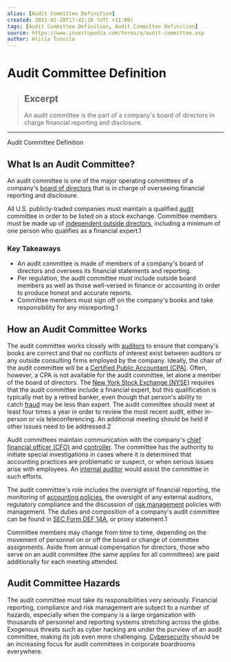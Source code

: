 ```yaml
---
alias: [Audit Committee Definition]
created: 2021-02-28T17:42:10 (UTC +11:00)
tags: [Audit Committee Definition, Audit Committee Definition]
source: https://www.investopedia.com/terms/a/audit-committee.asp
author: Alicia Tuovila
---
```


# Audit Committee Definition

> ## Excerpt
> An audit committee is the part of a company's board of directors in charge financial reporting and disclosure.

---

Audit Committee Definition
## What Is an Audit Committee?

An audit committee is one of the major operating committees of a company's [board of directors](https://www.investopedia.com/terms/b/boardoftrustees.asp) that is in charge of overseeing financial reporting and disclosure.

All U.S. publicly-traded companies must maintain a qualified [audit](https://www.investopedia.com/terms/a/audit.asp) committee in order to be listed on a stock exchange. Committee members must be made up of [independent outside directors](https://www.investopedia.com/terms/i/independent-outside-director.asp), including a minimum of one person who qualifies as a financial expert.1

### Key Takeaways

-   An audit committee is made of members of a company's board of directors and oversees its financial statements and reporting.
-   Per regulation, the audit committee must include outside board members as well as those well-versed in finance or accounting in order to produce honest and accurate reports.
-   Committee members must sign off on the company's books and take responsibility for any misreporting.1

## How an Audit Committee Works

The audit committee works closely with [auditors](https://www.investopedia.com/terms/a/auditor.asp) to ensure that company's books are correct and that no conflicts of interest exist between auditors or any outside consulting firms employed by the company. Ideally, the chair of the audit committee will be a [Certified Public Accountant (CPA)](https://www.investopedia.com/terms/c/cpa.asp). Often, however, a CPA is not available for the audit committee, let alone a member of the board of directors. The [New York Stock Exchange (NYSE)](https://www.investopedia.com/terms/n/nyse.asp) requires that the audit committee include a financial expert, but this qualification is typically met by a retired banker, even though that person's ability to catch [fraud](https://www.investopedia.com/terms/f/fraud.asp) may be less than expert. The audit committee should meet at least four times a year in order to review the most recent audit, either in-person or via teleconferencing. An additional meeting should be held if other issues need to be addressed.2

Audit committees maintain communication with the company's [chief financial officer (CFO)](https://www.investopedia.com/terms/c/cfo.asp) and [controller](https://www.investopedia.com/terms/c/controller.asp). The committee has the authority to initiate special investigations in cases where it is determined that accounting practices are problematic or suspect, or when serious issues arise with employees. An [internal auditor](https://www.investopedia.com/terms/i/internalauditor.asp) would assist the committee in such efforts.

The audit committee's role includes the oversight of financial reporting, the monitoring of [accounting policies](https://www.investopedia.com/terms/a/accounting-policies.asp), the oversight of any external auditors, regulatory compliance and the discussion of [risk management](https://www.investopedia.com/terms/r/riskmanagement.asp) policies with management. The duties and composition of a company's audit committee can be found in [SEC Form DEF 14A](https://www.investopedia.com/terms/s/sec-form-def-14a.asp), or proxy statement.1

Committee members may change from time to time, depending on the movement of personnel on or off the board or change of committee assignments. Aside from annual compensation for directors, those who serve on an audit committee (the same applies for all committees) are paid additionally for each meeting attended.

## Audit Committee Hazards

The audit committee must take its responsibilities very seriously. Financial reporting, compliance and risk management are subject to a number of hazards, especially when the company is a large organization with thousands of personnel and reporting systems stretching across the globe. Exogenous threats such as cyber hacking are under the purview of an audit committee, making its job even more challenging. [Cybersecurity](https://www.investopedia.com/terms/c/cybersecurity.asp) should be an increasing focus for audit committees in corporate boardrooms everywhere.
